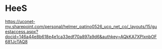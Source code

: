 # HeeS
https://uconet-my.sharepoint.com/personal/helmer_patino0526_uco_net_co/_layouts/15/guestaccess.aspx?docid=146a44e8b618e4e1ca33edf70a897a9d6&authkey=AQkKA7XPIxnbOF681JcTAQ8
